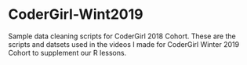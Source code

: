 # CoderGirl-Wint2019
Sample data cleaning scripts for CoderGirl 2018 Cohort. These are the scripts and datsets used in the videos I made for CoderGirl Winter 2019 Cohort to supplement our R lessons.

